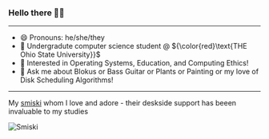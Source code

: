 ### Hello there 👋😄
<hr/>

- 😄 Pronouns: he/she/they
- 🔭 Undergradute computer science student @ ${\color{red}\text{THE Ohio State University}}$
- 🌱 Interested in Operating Systems, Education, and Computing Ethics!
- 💬 Ask me about Blokus or Bass Guitar or Plants or Painting or my love of Disk Scheduling Algorithms!

<hr/>

My [smiski](https://smiski.com/e/) whom I love and adore - their deskside support has beeen invaluable to my studies
<br/>

![Smiski](https://github.com/user-attachments/assets/a0e55f84-941b-4c97-a0d3-e45a73347f28)

<!--
**natalieCloud/natalieCloud** is a ✨ _special_ ✨ repository because its `README.md` (this file) appears on your GitHub profile.

Here are some ideas to get you started:

- 🔭 I’m currently working on ...
- 🌱 I’m currently learning ...
- 👯 I’m looking to collaborate on ...
- 🤔 I’m looking for help with ...
- 💬 Ask me about ...
- 📫 How to reach me: ...
- 😄 Pronouns: ...
- ⚡ Fun fact: ...
-->
